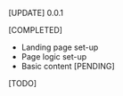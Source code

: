 [UPDATE] 0.0.1

[COMPLETED]
- Landing page set-up
- Page logic set-up
- Basic content
[PENDING]

[TODO]